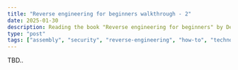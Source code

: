 ```yaml
---
title: "Reverse engineering for beginners walkthrough - 2"
date: 2025-01-30 
description: Reading the book "Reverse engineering for beginners" by Dennis Yurichev 
type: "post"  
tags: ["assembly", "security", "reverse-engineering", "how-to", "technology", "arm", "operating systems", "kernel", "x86-64", "ARM"]
---
```


TBD..